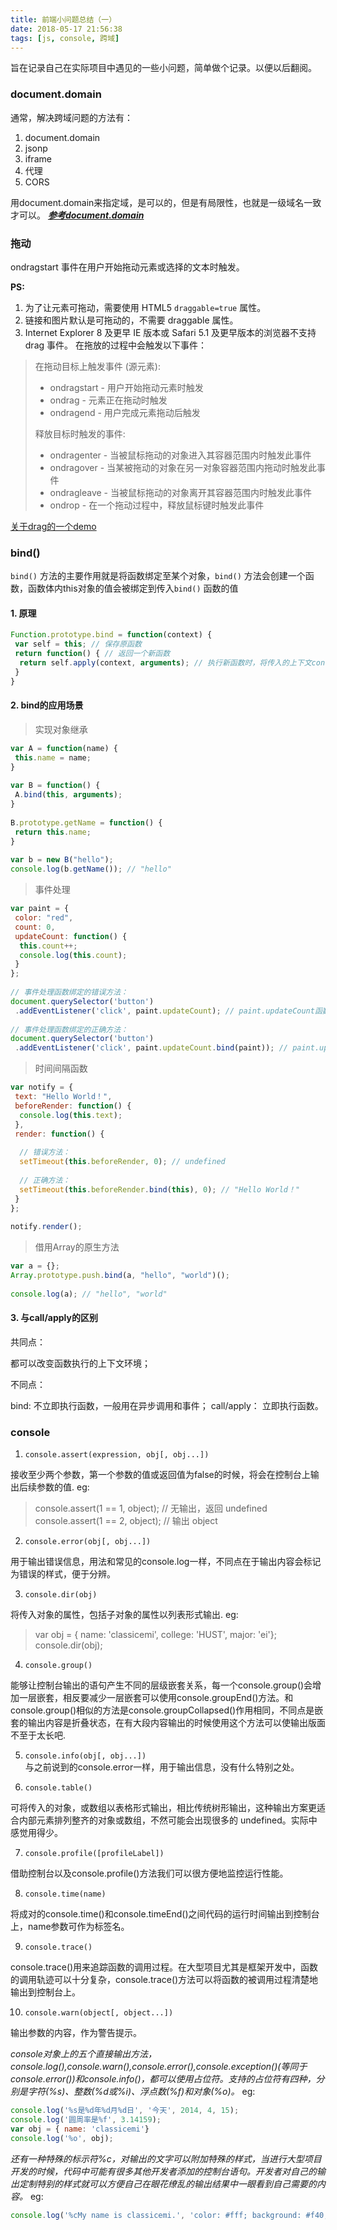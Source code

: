 ```yaml
---
title: 前端小问题总结（一）
date: 2018-05-17 21:56:38
tags: [js, console, 跨域]
---
```

旨在记录自己在实际项目中遇见的一些小问题，简单做个记录。以便以后翻阅。 

### document.domain
通常，解决跨域问题的方法有：
1. document.domain 
2. jsonp  
3. iframe
4. 代理
5. CORS  

用document.domain来指定域，是可以的，但是有局限性，也就是一级域名一致才可以。
[_**参考document.domain**_](https://blog.csdn.net/yuan_zhikong/article/details/76038222)

### 拖动
ondragstart 事件在用户开始拖动元素或选择的文本时触发。  

**PS:**  

1. 为了让元素可拖动，需要使用 HTML5 `draggable=true` 属性。
2.  链接和图片默认是可拖动的，不需要 draggable 属性。
3.  Internet Explorer 8 及更早 IE 版本或 Safari 5.1 及更早版本的浏览器不支持 drag 事件。
在拖放的过程中会触发以下事件：  
> 在拖动目标上触发事件 (源元素):
> + ondragstart - 用户开始拖动元素时触发
> + ondrag - 元素正在拖动时触发
> + ondragend - 用户完成元素拖动后触发
> 
> 释放目标时触发的事件:
> + ondragenter - 当被鼠标拖动的对象进入其容器范围内时触发此事件
> + ondragover - 当某被拖动的对象在另一对象容器范围内拖动时触发此事件
> + ondragleave - 当被鼠标拖动的对象离开其容器范围内时触发此事件
> + ondrop - 在一个拖动过程中，释放鼠标键时触发此事件

[关于drag的一个demo](http://www.runoob.com/try/try.php?filename=tryjsref_ondrag_all)

### bind()
`bind()` 方法的主要作用就是将函数绑定至某个对象，`bind()` 方法会创建一个函数，函数体内this对象的值会被绑定到传入`bind()` 函数的值
#### 1. 原理
``` js 
Function.prototype.bind = function(context) {
 var self = this; // 保存原函数
 return function() { // 返回一个新函数
  return self.apply(context, arguments); // 执行新函数时，将传入的上下文context作为新函数的this
 }
}
```
#### 2. bind的应用场景
> 实现对象继承
``` js 
var A = function(name) {
 this.name = name;
}
 
var B = function() {
 A.bind(this, arguments);
}
 
B.prototype.getName = function() {
 return this.name;
}
 
var b = new B("hello");
console.log(b.getName()); // "hello"
```
> 事件处理

``` javascript
var paint = {
 color: "red",
 count: 0,
 updateCount: function() {
  this.count++;
  console.log(this.count);
 }
};
 
// 事件处理函数绑定的错误方法：
document.querySelector('button')
 .addEventListener('click', paint.updateCount); // paint.updateCount函数的this指向变成了该DOM对象
 
// 事件处理函数绑定的正确方法：
document.querySelector('button')
 .addEventListener('click', paint.updateCount.bind(paint)); // paint.updateCount函数的this指向变成了paint
```

> 时间间隔函数
``` js
var notify = {
 text: "Hello World！",
 beforeRender: function() {
  console.log(this.text);
 },
 render: function() {
 
  // 错误方法：
  setTimeout(this.beforeRender, 0); // undefined
 
  // 正确方法：
  setTimeout(this.beforeRender.bind(this), 0); // "Hello World！"
 }
};
 
notify.render();
```

> 借用Array的原生方法
``` js
var a = {};
Array.prototype.push.bind(a, "hello", "world")();
 
console.log(a); // "hello", "world"
```
#### 3. 与call/apply的区别
共同点：  

都可以改变函数执行的上下文环境；

不同点：

bind: 不立即执行函数，一般用在异步调用和事件； call/apply： 立即执行函数。

### console
1. `console.assert(expression, obj[, obj...])`  

接收至少两个参数，第一个参数的值或返回值为false的时候，将会在控制台上输出后续参数的值. eg: 
> console.assert(1 == 1, object); // 无输出，返回 undefined  
> console.assert(1 == 2, object); // 输出 object

2. `console.error(obj[, obj...])`  

用于输出错误信息，用法和常见的console.log一样，不同点在于输出内容会标记为错误的样式，便于分辨。  

3. `console.dir(obj)`  

将传入对象的属性，包括子对象的属性以列表形式输出. eg:

> var obj = { name: 'classicemi', college: 'HUST', major: 'ei'};  
> console.dir(obj);

4. `console.group()`

能够让控制台输出的语句产生不同的层级嵌套关系，每一个console.group()会增加一层嵌套，相反要减少一层嵌套可以使用console.groupEnd()方法。和console.group()相似的方法是console.groupCollapsed()作用相同，不同点是嵌套的输出内容是折叠状态，在有大段内容输出的时候使用这个方法可以使输出版面不至于太长吧.

5. `console.info(obj[, obj...])`  
与之前说到的console.error一样，用于输出信息，没有什么特别之处。

6. `console.table()`  

可将传入的对象，或数组以表格形式输出，相比传统树形输出，这种输出方案更适合内部元素排列整齐的对象或数组，不然可能会出现很多的 undefined。实际中感觉用得少。

7. `console.profile([profileLabel])`  

借助控制台以及console.profile()方法我们可以很方便地监控运行性能。

8. `console.time(name)`

将成对的console.time()和console.timeEnd()之间代码的运行时间输出到控制台上，name参数可作为标签名。

9. `console.trace()`  

console.trace()用来追踪函数的调用过程。在大型项目尤其是框架开发中，函数的调用轨迹可以十分复杂，console.trace()方法可以将函数的被调用过程清楚地输出到控制台上。

10. `console.warn(object[, object...])`

输出参数的内容，作为警告提示。

_console对象上的五个直接输出方法，console.log(),console.warn(),console.error(),console.exception()(等同于console.error())和console.info()，都可以使用占位符。支持的占位符有四种，分别是字符(%s)、整数(%d或%i)、浮点数(%f)和对象(%o)。_ eg:

``` js
console.log('%s是%d年%d月%d日', '今天', 2014, 4, 15);
console.log('圆周率是%f', 3.14159);
var obj = { name: 'classicemi'}
console.log('%o', obj);
```

_还有一种特殊的标示符%c，对输出的文字可以附加特殊的样式，当进行大型项目开发的时候，代码中可能有很多其他开发者添加的控制台语句。开发者对自己的输出定制特别的样式就可以方便自己在眼花缭乱的输出结果中一眼看到自己需要的内容。_ eg:
``` js
console.log('%cMy name is classicemi.', 'color: #fff; background: #f40; font-size: 24px;');
```

